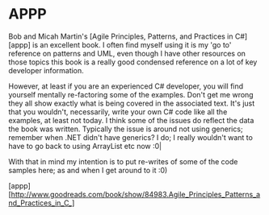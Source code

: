 # APPP

Bob and Micah Martin's [Agile Principles, Patterns, and Practices in C#][appp] is an excellent book. I often find myself
using it is my 'go to' reference on patterns and UML, even though I have other resources on those topics this book is a really
good condensed reference on a lot of key developer information.

However, at least if you are an experienced C# developer, you will find yourself mentally re-factoring some of the examples. Don't
get me wrong they all show exactly what is being covered in the associated text. It's just that you wouldn't, necessarily, write
your own C# code like all the examples, at least not today. I think some of the issues do reflect the data the book was written. 
Typically the issue is around not using generics; remember when .NET didn't have generics? I do; I really wouldn't want to have 
to go back to using ArrayList etc now :0|

With that in mind my intention is to put re-writes of some of the code samples here; as and when I get around to it :0)



[appp][http://www.goodreads.com/book/show/84983.Agile_Principles_Patterns_and_Practices_in_C_]
